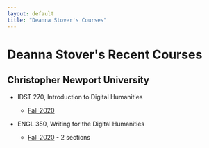 ```yaml
---
layout: default
title: "Deanna Stover's Courses"
---
```


# Deanna Stover's Recent Courses

## Christopher Newport University

* IDST 270, Introduction to Digital Humanities
  * [Fall 2020](https://deanna-stover.github.io/courses-trial/fall2020/idst270/syllabus)
  
* ENGL 350, Writing for the Digital Humanities
  * [Fall 2020](https://deanna-stover.github.io/courses-trial/fall2020/engl350/syllabus) - 2 sections 
